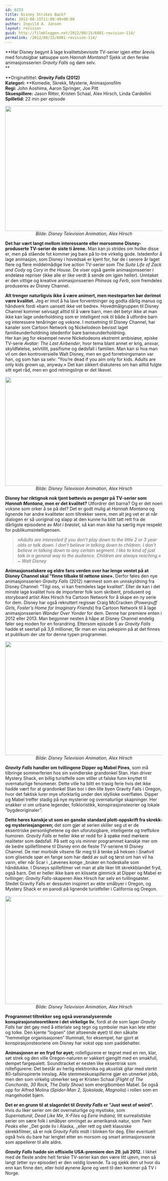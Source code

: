 ```yaml
---
id: 6233
title: Disney Strikes Back?
date: 2012-08-15T11:09:49+00:00
author: Ingvild A. Jansen
layout: revision
guid: http://filmbloggen.net/2012/08/15/6081-revision-114/
permalink: /2012/08/15/6081-revision-114/
---
```

**Har Disney begynt å lage kvalitetsbevisste TV-serier igjen etter årevis med forutsigbar søtsuppe som _Hannah Montana_? Sjekk ut den ferske animasjonsserien _Gravity Falls_ og døm selv.  
** 

 **Originaltittel: **_Gravity Falls_ (2012)  
**Kategori:**** **Komedie, Skrekk, Mysterie, Animasjonsfilm  
**Regi:** John Aoshima, Aaron Springer, Joe Pitt  
**Skuespillere:** Jason Ritter, Kristen Schaal, Alex Hirsch, Linda Cardellini  
**Spilletid:** 22 min per episode

<p style="text-align: center">
  <img class="size-full wp-image-6089 aligncenter" src="http://filmbloggen.net/wp-content/uploads//2012/08/disney-gravity-falls-01.jpg" alt="" width="600" height="400" /> <em>Bilde: Disney Television Animation, Alex Hirsch</em>
</p>

**Det har vært langt mellom interessante eller morsomme Disney-produserte TV-serier de siste ti årene.** Man kan jo strides om hvilke disse er, men på stående fot kommer jeg bare på to-tre virkelig gode. Istedenfor å lage animasjon, som Disney i hovedsak er kjent for, har de i senere år laget flere og flere middelmådige live action TV-serier som _The Suite Life of Zack and Cody_ og _Cory in the House_. De viser også gamle animasjonsserier i endeløse repriser (ikke alle er like verdt å sende om igjen heller). Unntaket er den vittige og kreative animasjonsserien _Phineas og Ferb_, som fremdeles produseres av Disney Channel.

**Alt trenger naturligvis ikke å være animert, men mesteparten bør derimot være kvalitet.** Jeg er imot å ha lave forventninger og godta dårlig manus og håndverk fordi &laquo;barn uansett ikke vet bedre&raquo;. Hovedmålgruppen til Disney Channel kommer selvsagt alltid til å være barn, men det betyr ikke at man ikke kan lage underholdning som er intelligent nok til både å utfordre barn og interessere tenåringer og voksne. I motsetning til Disney Channel, har kanaler som Cartoon Network og Nickelodeon bevisst laget familieunderholdning istedenfor bare barneunderholdning.  
Her kan jeg for eksempel nevne Nickelodeons ekstremt ambisiøse, episke TV-serie _Avatar: The Last Airbender_, hvor tema blant annet er krig, ansvar, skyldfølelse, selvtillit, pasifisme og dødsfall i familien. Man kan si hva man vil om den kontroversielle Walt Disney, men en god forretningsmann var han, og som han sa selv: “You’re dead if you aim only for kids. Adults are only kids grown up, anyway.&raquo; Det kan sikkert diskuteres om han alltid fulgte sitt eget råd, men en god retningslinje er det likevel.

<p style="text-align: center">
  <a href="http://filmbloggen.net/?attachment_id=6107" rel="attachment wp-att-6107"><img class="aligncenter size-large wp-image-6107" src="http://filmbloggen.net/wp-content/uploads//2012/08/Nessie1-620x348.jpg" alt="" width="620" height="348" /></a><em>Bilde: Disney Television Animation, Alex Hirsch</em>
</p>

**Disney har riktignok nok tjent bøttevis av penger på TV-serier som _Hannah Montana_, men er det kvalitet?** Utfordrer det barna? Og er det noen voksne som orker å se på det? Det er godt mulig at _Hannah Montana_ og lignende har andre kvaliteter som tiltrekker seere, men alt jeg vet er at når dialogen er så uoriginal og slapp at den kunne ha blitt tatt rett fra de dårligste episodene av _Mot i brøstet,_ så kan man ikke ha særlig mye respekt for publikumsintelligensen.

> _&laquo;Adults are interested if you don&#8217;t play down to the little 2 or 3 year olds or talk down. I don&#8217;t believe in talking down to children. I don&#8217;t believe in talking down to any certain segment. I like to kind of just talk in a general way to the audience. Children are always reaching.&raquo; ~ Walt Disney_

**Animasjonselskere og eldre fans verden over har lenge ventet på at Disney Channel skal ”finne tilbake til røttene sine&raquo;.** Derfor føles den nye animasjonsserien _Gravity Falls_ (2012) nærmest som en unnskyldning fra Disney Channel: ”Tilgi oss, vi kan fremdeles lage kvalitet”. Eller de kan i det minste lage kvalitet hvis de importerer folk som skribent, produsent og storyboard artist Alex Hirsch fra Cartoon Network for å skape en ny serie for dem. Disney har også rekruttert regissør Craig McCracken (_Powerpuff Girls, Foster’s Home for Imaginary Friends_) fra Cartoon Network til å lage animasjonsserien _Wander Over Yonder_ for dem. Denne har premiere enten i 2012 eller 2013. Man begynner nesten å håpe at Disney Channel endelig føler seg moden for en forandring. Ettersom episode 5 av _Gravity Falls_ hadde et seertall på 3,6 millioner, får man en viss pekepinn på at det finnes et publikum der ute for denne typen programmer.

<p style="text-align: center">
  <a href="http://filmbloggen.net/?attachment_id=6085" rel="attachment wp-att-6085"><img class="aligncenter size-large wp-image-6085" src="http://filmbloggen.net/wp-content/uploads//2012/08/Main_characters_of_Gravity_Falls-620x364.jpg" alt="" width="620" height="364" /></a><em>Bilde: Disney Television Animation, Alex Hirsch</em>
</p>

**_Gravity Falls_ handler om tvillingene Dipper og Mabel Pines**, som må tilbringe sommerferien hos sin svindlerske grandonkel Stan. Han driver Mystery Shack, en billig turistfelle som stiller ut falske funn knyttet til overnaturlige fenomener. Dette ville ha blitt en trasig ferie hvis det ikke hadde vært for at grandonkel Stan bor i den lille byen Gravity Falls i Oregon, hvor det faktisk lurer mye uforklarlig under den idylliske overflaten. Dipper og Mabel treffer stadig på nye mysterier og overnaturlige skapninger. Her snakker vi om urbane legender, folkloristikk, konspirasjonsteorier og lokale ”bygdeoriginaler”.

**Dette høres kanskje ut som en ganske standard plott-oppskrift fra skrekk- og mysteriesjangeren;** det som gjør at serien skiller seg ut er de eksentriske personlighetene og den uforutsigbare, intelligente og treffsikre humoren. _Gravity Falls_ er heller ikke er redd for å spøke med mørkere realiteter som dødsfall. På sett og vis minner programmet kanskje mer om de bedre spillefilmene til Disney enn de fleste TV-seriene til Disney Channel. De mer morbide vitsene får meg til å tenke på heksen i _Snøhvit_ som glisende spør en fange som har dødd av sult og tørst om han vil ha vann, eller når Scar i _Løvenes konge _bruker en hodeskalle som hånddukke. I Disneys spillefilmer vet man at alle liker litt skrekkblandet fryd, også barn. Det er heller ikke bare en klissete gimmick at Dipper og Mabel er tvillinger; _Gravity Falls_-skaperen Alex Hirsch har selv en tvillingsøster. Stedet Gravity Falls er dessuten inspirert av ekte småbyer i Oregon, og Mystery Shack er en parodi på lignende turistfeller i California og Oregon.

<p style="text-align: center">
  <a href="http://filmbloggen.net/?attachment_id=6104" rel="attachment wp-att-6104"><img class="aligncenter size-large wp-image-6104" src="http://filmbloggen.net/wp-content/uploads//2012/08/Illuminati4-620x346.jpg" alt="" width="620" height="346" /></a><em>Bilde: Disney Television Animation, Alex Hirsch</em>
</p>

<p style="text-align: left">
  <strong>Programmet tiltrekker seg også overanalyserende konspirasjonsteoretikere i det virkelige liv</strong>, fordi at de som lager <em>Gravity Falls</em> har det gøy med å etterlate seg tegn og symboler man kan lete etter og tolke. Den kjente ”logoen” (det altseende øyet) til den såkalte ”hemmelige organisasjonen” Illuminati, for eksempel, har gjort at konspirasjonsteoriene om Disney har vokst opp som paddehatter.
</p>

**Animasjonen er en fryd for øyet;** rollefigurene er tegnet med en ren, klar, søt strek og den ville Oregon-naturen er vakkert gjengitt med en smakfull, dempet fargepalett. Soundtracket er nesten like eksentrisk som rollefigurene: Det består av herlig elektronika og akustisk gitar med sterkt 80-tallsinspirerte innslag. Alle stemmeskuespillerne gjør en utmerket jobb, men den som virkelig utmerker seg er Kristen Schaal (_Flight of The Conchords, 30_ _Rock, The Daily Show_) som energibomben Mabel. Se også opp for Alfred Molina (_Spider-Man 2, Sjokolade, Magnolia_) i rollen som en mangehodet bjørn.

<p style="text-align: left">
  <div class="video-shortcode">
  </div>
</p>

**Det er en grunn til at slagordet til _Gravity Falls_ er ”Just west of weird”.** Hvis du liker serier om det overnaturlige og mystiske, som _Supernatural_, _Dead Like Me_, _X-Files_ og _Eerie Indiana,_ litt surrealistiske serier om sære folk i småbyer omringet av amerikansk natur, som _Twin Peaks_ eller _Det gode liv i Alaska, _eller rett og slett klassiske skrekkfilmer, så er nok _Gravity Falls_ midt i blinken for deg. Eller eventuelt også hvis du bare har lengtet etter en morsom og smart animasjonsserie som appellerer til alle aldre.

**_Gravity Falls_ hadde sin offisielle USA-premiere den 29. juli 2012.** I likhet med de fleste andre helt ferske TV-serier kan den være litt ujevn, men så langt (etter syv episoder) er den veldig lovende. Ta og sjekk den ut hvor du enn kan finne den, eller hold øynene åpne og vent til den kommer på TV i Norge.